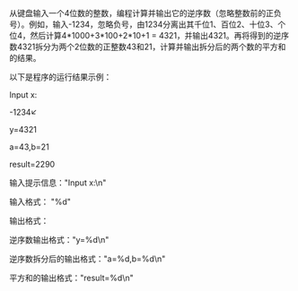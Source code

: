 从键盘输入一个4位数的整数，编程计算并输出它的逆序数（忽略整数前的正负号）。例如，输入-1234，忽略负号，由1234分离出其千位1、百位2、十位3、个位4，然后计算4\*1000+3\*100+2\*10+1 = 4321，并输出4321。再将得到的逆序数4321拆分为两个2位数的正整数43和21，计算并输出拆分后的两个数的平方和的结果。



以下是程序的运行结果示例：

Input x:

-1234↙

y=4321

a=43,b=21

result=2290



输入提示信息："Input x:\n"

输入格式： "%d"

输出格式：

逆序数输出格式："y=%d\n"

逆序数拆分后的输出格式："a=%d,b=%d\n"

平方和的输出格式："result=%d\n"